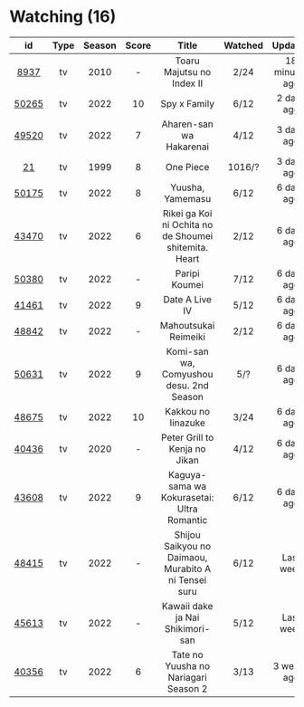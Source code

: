 # Watching (16)

|                      id                      | Type | Season | Score |                         Title                         | Watched |     Updated    | Start date |
| :------------------------------------------: | :--: | :----: | :---: | :---------------------------------------------------: | :-----: | :------------: | :--------: |
|  [8937](https://myanimelist.net/anime/8937)  |  tv  |  2010  |   -   |               Toaru Majutsu no Index II               |   2/24  | 18 minutes ago | 05/20/2022 |
| [50265](https://myanimelist.net/anime/50265) |  tv  |  2022  |   10  |                      Spy x Family                     |   6/12  |   2 days ago   | 04/09/2022 |
| [49520](https://myanimelist.net/anime/49520) |  tv  |  2022  |   7   |                Aharen-san wa Hakarenai                |   4/12  |   3 days ago   | 04/01/2022 |
|    [21](https://myanimelist.net/anime/21)    |  tv  |  1999  |   8   |                       One Piece                       |  1016/? |   3 days ago   | 01/01/2014 |
| [50175](https://myanimelist.net/anime/50175) |  tv  |  2022  |   8   |                    Yuusha, Yamemasu                   |   6/12  |   6 days ago   | 04/06/2022 |
| [43470](https://myanimelist.net/anime/43470) |  tv  |  2022  |   6   | Rikei ga Koi ni Ochita no de Shoumei shitemita. Heart |   2/12  |   6 days ago   | 04/01/2022 |
| [50380](https://myanimelist.net/anime/50380) |  tv  |  2022  |   -   |                     Paripi Koumei                     |   7/12  |   6 days ago   | 05/01/2022 |
| [41461](https://myanimelist.net/anime/41461) |  tv  |  2022  |   9   |                     Date A Live IV                    |   5/12  |   6 days ago   | 04/08/2022 |
| [48842](https://myanimelist.net/anime/48842) |  tv  |  2022  |   -   |                  Mahoutsukai Reimeiki                 |   2/12  |   6 days ago   | 04/09/2022 |
| [50631](https://myanimelist.net/anime/50631) |  tv  |  2022  |   9   |        Komi-san wa, Comyushou desu. 2nd Season        |   5/?   |   6 days ago   | 04/07/2022 |
| [48675](https://myanimelist.net/anime/48675) |  tv  |  2022  |   10  |                   Kakkou no Iinazuke                  |   3/24  |   6 days ago   | 04/25/2022 |
| [40436](https://myanimelist.net/anime/40436) |  tv  |  2020  |   -   |             Peter Grill to Kenja no Jikan             |   4/12  |   6 days ago   | 05/13/2022 |
| [43608](https://myanimelist.net/anime/43608) |  tv  |  2022  |   9   |       Kaguya-sama wa Kokurasetai: Ultra Romantic      |   6/12  |   6 days ago   | 04/09/2022 |
| [48415](https://myanimelist.net/anime/48415) |  tv  |  2022  |   -   |  Shijou Saikyou no Daimaou, Murabito A ni Tensei suru |   6/12  |    Last week   | 04/08/2022 |
| [45613](https://myanimelist.net/anime/45613) |  tv  |  2022  |   -   |            Kawaii dake ja Nai Shikimori-san           |   5/12  |    Last week   | 04/10/2022 |
| [40356](https://myanimelist.net/anime/40356) |  tv  |  2022  |   6   |          Tate no Yuusha no Nariagari Season 2         |   3/13  |   3 weeks ago  | 04/06/2022 |